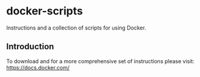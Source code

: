 docker-scripts
==============

Instructions and a collection of scripts for using Docker.

Introduction
------------

To download and for a more comprehensive set of instructions please visit: https://docs.docker.com/


